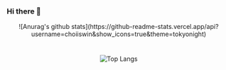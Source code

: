 ### Hi there 👋

<!--
**choiiswin/choiiswin** is a ✨ _special_ ✨ repository because its `README.md` (this file) appears on your GitHub profile.

Here are some ideas to get you started:

- 🔭 I’m currently working on ...
- 🌱 I’m currently learning ...
- 👯 I’m looking to collaborate on ...
- 🤔 I’m looking for help with ...
- 💬 Ask me about ...
- 📫 How to reach me: ...
- 😄 Pronouns: ...
- ⚡ Fun fact: ...
-->
<div align="center">
![Anurag's github stats](https://github-readme-stats.vercel.app/api?username=choiiswin&show_icons=true&theme=tokyonight)
  
  
 #
  
 
 ![Top Langs](https://github-readme-stats.vercel.app/api/top-langs/?username=choiiswin&layout=compact&theme=tokyonight)

<div>
